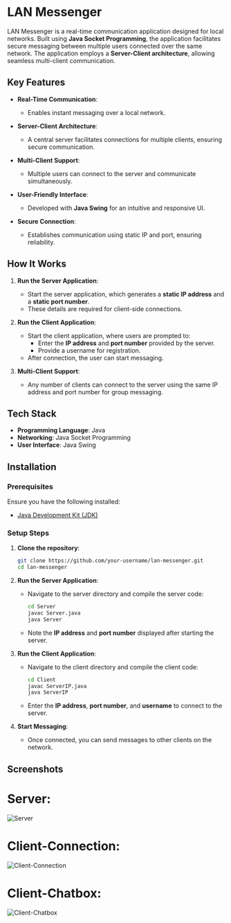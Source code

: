 # LAN Messenger

LAN Messenger is a real-time communication application designed for local networks. Built using **Java Socket Programming**, the application facilitates secure messaging between multiple users connected over the same network. The application employs a **Server-Client architecture**, allowing seamless multi-client communication. 

## Key Features

- **Real-Time Communication**:
  - Enables instant messaging over a local network.

- **Server-Client Architecture**:
  - A central server facilitates connections for multiple clients, ensuring secure communication.

- **Multi-Client Support**:
  - Multiple users can connect to the server and communicate simultaneously.

- **User-Friendly Interface**:
  - Developed with **Java Swing** for an intuitive and responsive UI.

- **Secure Connection**:
  - Establishes communication using static IP and port, ensuring reliability.

## How It Works

1. **Run the Server Application**:
   - Start the server application, which generates a **static IP address** and a **static port number**.
   - These details are required for client-side connections.

2. **Run the Client Application**:
   - Start the client application, where users are prompted to:
     - Enter the **IP address** and **port number** provided by the server.
     - Provide a username for registration.
   - After connection, the user can start messaging.

3. **Multi-Client Support**:
   - Any number of clients can connect to the server using the same IP address and port number for group messaging.

## Tech Stack

- **Programming Language**: Java
- **Networking**: Java Socket Programming
- **User Interface**: Java Swing

## Installation

### Prerequisites

Ensure you have the following installed:

- [Java Development Kit (JDK)](https://www.oracle.com/java/technologies/javase-downloads.html)

### Setup Steps

1. **Clone the repository**:

   ```bash
   git clone https://github.com/your-username/lan-messenger.git
   cd lan-messenger
   ```

2. **Run the Server Application**:
   - Navigate to the server directory and compile the server code:
   
     ```bash
     cd Server
     javac Server.java
     java Server
     ```

   - Note the **IP address** and **port number** displayed after starting the server.

3. **Run the Client Application**:
   - Navigate to the client directory and compile the client code:
   
     ```bash
     cd Client
     javac ServerIP.java
     java ServerIP
     ```

   - Enter the **IP address**, **port number**, and **username** to connect to the server.

4. **Start Messaging**:
   - Once connected, you can send messages to other clients on the network.

## Screenshots

# Server:

![Server](https://github.com/user-attachments/assets/a2638bf3-43f9-49f3-a5ff-4137d2269453)

# Client-Connection:

![Client-Connection](https://github.com/user-attachments/assets/1aaf9417-7a06-4fe4-ba80-61b089d9a0ba)

# Client-Chatbox:

![Client-Chatbox](https://github.com/user-attachments/assets/e650792d-0bfc-4f6a-bacc-1d7592fc69b3)





